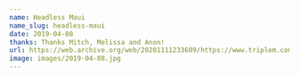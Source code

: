 ```yaml
---
name: Headless Maui
name_slug: headless-maui
date: 2019-04-08
thanks: Thanks Mitch, Melissa and Anon!
url: https://web.archive.org/web/20201111233609/https://www.triplem.com.au/story/for-about-the-5765th-time-the-montague-street-bridge-has-straight-up-decapitated-a-vehicle-134078
image: images/2019-04-08.jpg
---
```

